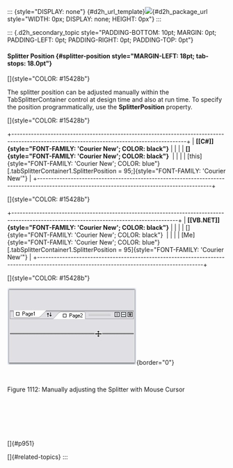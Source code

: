::: {style="DISPLAY: none"}
[](ms-xhelp:///?Id=d2h_url_template){#d2h_url_template}![](!package_url!){#d2h_package_url style="WIDTH: 0px; DISPLAY: none; HEIGHT: 0px"}
:::

::: {.d2h_secondary_topic style="PADDING-BOTTOM: 10pt; MARGIN: 0pt; PADDING-LEFT: 0pt; PADDING-RIGHT: 0pt; PADDING-TOP: 0pt"}
#### Splitter Position {#splitter-position style="MARGIN-LEFT: 18pt; tab-stops: 18.0pt"}

[]{style="COLOR: #15428b"} 

The splitter position can be adjusted manually within the TabSplitterContainer control at design time and also at run time. To specify the position programmatically, use the **SplitterPosition** property.

[]{style="COLOR: #15428b"} 

+--------------------------------------------------------------------------------------------------------------------------------------------+
| **[\[C#\]]{style="FONT-FAMILY: 'Courier New'; COLOR: black"}**                                                                             |
|                                                                                                                                            |
| **[]{style="FONT-FAMILY: 'Courier New'; COLOR: black"}**                                                                                   |
|                                                                                                                                            |
| [this]{style="FONT-FAMILY: 'Courier New'; COLOR: blue"}[.tabSplitterContainer1.SplitterPosition = 95;]{style="FONT-FAMILY: 'Courier New'"} |
+--------------------------------------------------------------------------------------------------------------------------------------------+

[]{style="COLOR: #15428b"} 

+-----------------------------------------------------------------------------------------------------------------------------------------+
| **[\[VB.NET\]]{style="FONT-FAMILY: 'Courier New'; COLOR: black"}**                                                                      |
|                                                                                                                                         |
| []{style="FONT-FAMILY: 'Courier New'; COLOR: black"}                                                                                    |
|                                                                                                                                         |
| [Me]{style="FONT-FAMILY: 'Courier New'; COLOR: blue"}[.tabSplitterContainer1.SplitterPosition = 95]{style="FONT-FAMILY: 'Courier New'"} |
+-----------------------------------------------------------------------------------------------------------------------------------------+

[]{style="COLOR: #15428b"} 

![](ImagesExt/image76_1090.jpg){border="0"}

 

Figure 1112: Manually adjusting the Splitter with Mouse Cursor

 

 

 

[]{#p951} 

[]{#related-topics}
:::
